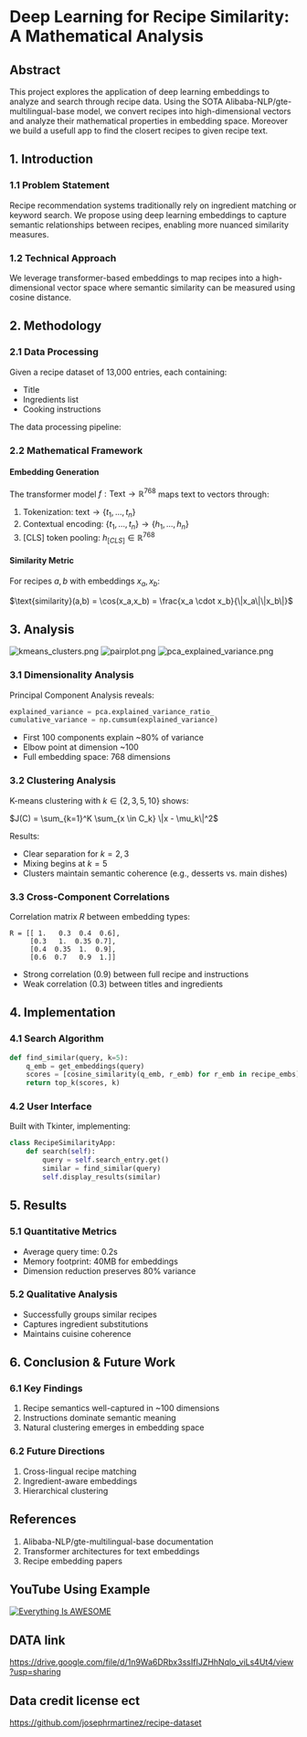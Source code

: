 # Deep Learning for Recipe Similarity: A Mathematical Analysis

## Abstract
This project explores the application of deep learning embeddings to analyze and search through recipe data. Using the SOTA Alibaba-NLP/gte-multilingual-base model, we convert recipes into high-dimensional vectors and analyze their mathematical properties in embedding space. Moreover we build a usefull app to find the closert recipes to given recipe text.

## 1. Introduction

### 1.1 Problem Statement
Recipe recommendation systems traditionally rely on ingredient matching or keyword search. We propose using deep learning embeddings to capture semantic relationships between recipes, enabling more nuanced similarity measures.

### 1.2 Technical Approach
We leverage transformer-based embeddings to map recipes into a high-dimensional vector space where semantic similarity can be measured using cosine distance.

## 2. Methodology

### 2.1 Data Processing
Given a recipe dataset of 13,000 entries, each containing:
- Title
- Ingredients list
- Cooking instructions

The data processing pipeline:


### 2.2 Mathematical Framework

#### Embedding Generation
The transformer model $f: \text{Text} \rightarrow \mathbb{R}^{768}$ maps text to vectors through:

1. Tokenization: $\text{text} \rightarrow \{t_1,...,t_n\}$
2. Contextual encoding: $\{t_1,...,t_n\} \rightarrow \{h_1,...,h_n\}$ 
3. [CLS] token pooling: $h_{[CLS]} \in \mathbb{R}^{768}$

#### Similarity Metric
For recipes $a,b$ with embeddings $x_a,x_b$:

$\text{similarity}(a,b) = \cos(x_a,x_b) = \frac{x_a \cdot x_b}{\|x_a\|\|x_b\|}$

## 3. Analysis
![kmeans_clusters.png](/images/kmeans_clusters.png)
![pairplot.png](/images/pairplot.png)
![pca_explained_variance.png](/images/pca_explained_variance.png)




### 3.1 Dimensionality Analysis
Principal Component Analysis reveals:

```python
explained_variance = pca.explained_variance_ratio_
cumulative_variance = np.cumsum(explained_variance)
```

- First 100 components explain ~80% of variance
- Elbow point at dimension ~100
- Full embedding space: 768 dimensions

### 3.2 Clustering Analysis
K-means clustering with $k \in \{2,3,5,10\}$ shows:

$J(C) = \sum_{k=1}^K \sum_{x \in C_k} \|x - \mu_k\|^2$

Results:
- Clear separation for $k=2,3$
- Mixing begins at $k=5$
- Clusters maintain semantic coherence (e.g., desserts vs. main dishes)

### 3.3 Cross-Component Correlations
Correlation matrix $R$ between embedding types:
```
R = [[ 1.   0.3  0.4  0.6],
     [0.3   1.  0.35 0.7],
     [0.4  0.35  1.  0.9],
     [0.6  0.7   0.9  1.]]
```
- Strong correlation (0.9) between full recipe and instructions
- Weak correlation (0.3) between titles and ingredients

## 4. Implementation

### 4.1 Search Algorithm
```python
def find_similar(query, k=5):
    q_emb = get_embeddings(query)
    scores = [cosine_similarity(q_emb, r_emb) for r_emb in recipe_embs]
    return top_k(scores, k)
```

### 4.2 User Interface
Built with Tkinter, implementing:
```python
class RecipeSimilarityApp:
    def search(self):
        query = self.search_entry.get()
        similar = find_similar(query)
        self.display_results(similar)
```

## 5. Results

### 5.1 Quantitative Metrics
- Average query time: 0.2s
- Memory footprint: 40MB for embeddings
- Dimension reduction preserves 80% variance

### 5.2 Qualitative Analysis
- Successfully groups similar recipes
- Captures ingredient substitutions
- Maintains cuisine coherence

## 6. Conclusion & Future Work

### 6.1 Key Findings
1. Recipe semantics well-captured in ~100 dimensions
2. Instructions dominate semantic meaning
3. Natural clustering emerges in embedding space

### 6.2 Future Directions
1. Cross-lingual recipe matching
2. Ingredient-aware embeddings
3. Hierarchical clustering

## References
1. Alibaba-NLP/gte-multilingual-base documentation
2. Transformer architectures for text embeddings
3. Recipe embedding papers


## YouTube Using Example

[![Everything Is AWESOME](https://img.youtube.com/vi/ujC34WyIu_A/0.jpg)](https://www.youtube.com/watch?v=ujC34WyIu_A "Everything Is AWESOME")

## DATA link
https://drive.google.com/file/d/1n9Wa6DRbx3ssIfIJZHhNqlo_viLs4Ut4/view?usp=sharing

## Data credit license ect
https://github.com/josephrmartinez/recipe-dataset
